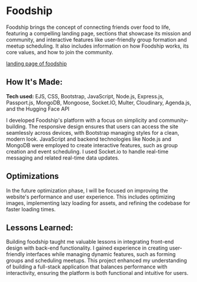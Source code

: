 # Foodship
Foodship brings the concept of connecting friends over food to life, featuring a compelling landing page, sections that showcase its mission and community, and interactive features like user-friendly group formation and meetup scheduling. It also includes information on how Foodship works, its core values, and how to join the community.

[landing page of foodship](https://u.cubeupload.com/rzagramonte/Screenshot20241218at.png)

## How It's Made:

**Tech used:** EJS, CSS, Bootstrap, JavaScript, Node.js, Express.js, Passport.js, MongoDB, Mongoose, Socket.IO, Multer, Cloudinary, Agenda.js, and the Hugging Face API  

I developed Foodship's platform with a focus on simplicity and community-building. The responsive design ensures that users can access the site seamlessly across devices, with Bootstrap managing styles for a clean, modern look. JavaScript and backend technologies like Node.js and MongoDB were employed to create interactive features, such as group creation and event scheduling. I used Socket.io to handle real-time messaging and related real-time data updates.

## Optimizations

In the future optimization phase, I will be focused on improving the website's performance and user experience. This includes optimizing images, implementing lazy loading for assets, and refining the codebase for faster loading times.

## Lessons Learned:

Building foodship taught me valuable lessons in integrating front-end design with back-end functionality. I gained experience in creating user-friendly interfaces while managing dynamic features, such as forming groups and scheduling meetups. This project enhanced my understanding of building a full-stack application that balances performance with interactivity, ensuring the platform is both functional and intuitive for users.
